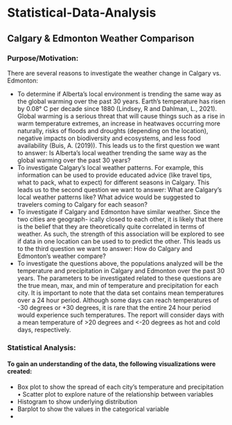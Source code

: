 # Statistical-Data-Analysis
## Calgary & Edmonton Weather Comparison

### Purpose/Motivation:
There are several reasons to investigate the weather change in Calgary vs. Edmonton:  
- To determine if Alberta’s local environment is trending the same way as the global warming over the past 30 years. Earth’s temperature has risen by 0.08° C per decade since 1880 (Lindsey, R and Dahlman, L., 2021). Global warming is a serious threat that will cause things such as a rise in warm temperature extremes, an increase in heatwaves occurring more naturally, risks of floods and droughts (depending on the location), negative impacts on biodiversity and ecosystems, and less food availability (Buis, A. (2019)). This leads us to the first question we want to answer: Is Alberta’s local weather trending the same way as the global warming over the past 30 years?  
- To investigate Calgary’s local weather patterns. For example, this information can be used to provide educated advice (like travel tips, what to pack, what to expect) for different seasons in Calgary. This leads us to the second question we want to answer: What are Calgary’s local weather patterns like? What advice would be suggested to travelers coming to Calgary for each season?  
- To investigate if Calgary and Edmonton have similar weather. Since the two cities are geograph- ically closed to each other, it is likely that there is the belief that they are theoretically quite correlated in terms of weather. As such, the strength of this association will be explored to see if data in one location can be used to to predict the other. This leads us to the third question we want to answer: How do Calgary and Edmonton’s weather compare?  
- To investigate the questions above, the populations analyzed will be the temperature and precipitation in Calgary and Edmonton over the past 30 years. The parameters to be investigated related to these questions are the true mean, max, and min of temperature and precipitation for each city. It is important to note that the data set contains mean temperatures over a 24 hour period. Although some days can reach temperatures of -30 degrees or +30 degrees, it is rare that the entire 24 hour period would experience such temperatures. The report will consider days with a mean temperature of >20 degrees and <-20 degrees as hot and cold days, respectively.

### Statistical Analysis:
#### To gain an understanding of the data, the following visualizations were created:
- Box plot to show the spread of each city’s temperature and precipitation • Scatter plot to explore nature of the relationship between variables
- Histogram to show underlying distribution
- Barplot to show the values in the categorical variable
- 
